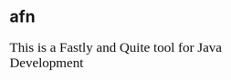 # afn



<div style="font-family: 'Times New Roman',system-ui; font-size: 24px">

This is a Fastly and Quite tool for Java Development



</div>